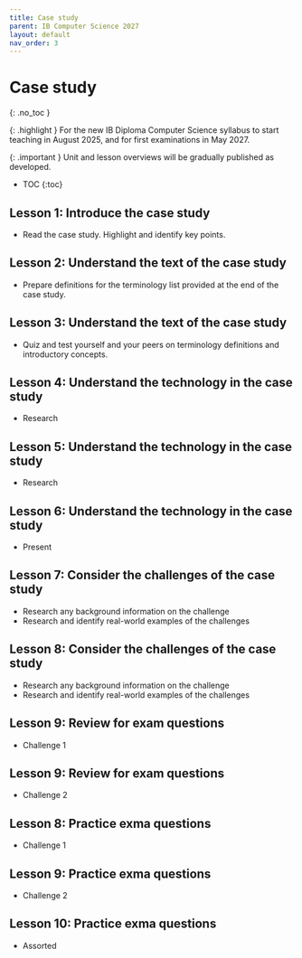 ```yaml
---
title: Case study
parent: IB Computer Science 2027
layout: default
nav_order: 3
---
```


# Case study
{: .no_toc }

{: .highlight }
For the new IB Diploma Computer Science syllabus to start teaching in August 2025, and for first examinations in May 2027.

{: .important }
Unit and lesson overviews will be gradually published as developed. 

- TOC
{:toc} 

## Lesson 1: Introduce the case study

* Read the case study. Highlight and identify key points.

## Lesson 2: Understand the text of the case study

* Prepare definitions for the terminology list provided at the end of the case study.

## Lesson 3: Understand the text of the case study

* Quiz and test yourself and your peers on terminology definitions and introductory concepts.

## Lesson 4: Understand the technology in the case study

* Research

## Lesson 5: Understand the technology in the case study

* Research

## Lesson 6: Understand the technology in the case study

* Present

## Lesson 7: Consider the challenges of the case study

* Research any background information on the challenge
* Research and identify real-world examples of the challenges

## Lesson 8: Consider the challenges of the case study

* Research any background information on the challenge
* Research and identify real-world examples of the challenges

## Lesson 9: Review for exam questions

* Challenge 1

## Lesson 9: Review for exam questions

* Challenge 2

## Lesson 8: Practice exma questions

* Challenge 1

## Lesson 9: Practice exma questions

* Challenge 2

## Lesson 10: Practice exma questions

* Assorted
